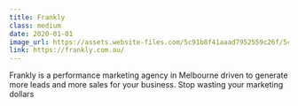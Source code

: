 ```yaml
---
title: Frankly
class: medium
date: 2020-01-01
image_url: https://assets.website-files.com/5c91b8f41aaad7952559c26f/5c91b8f41aaad7470059c2b1_frankly-Logo-p-500.png
link: https://frankly.com.au/
---
```

Frankly is a performance marketing agency in Melbourne driven to generate more leads and more sales for your business. Stop wasting your marketing dollars